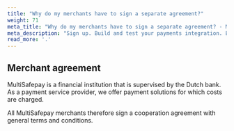 ```yaml
---
title: "Why do my merchants have to sign a separate agreement?"
weight: 71
meta_title: "Why do my merchants have to sign a separate agreement? - MultiSafepay Docs"
meta_description: "Sign up. Build and test your payments integration. Explore our products and services. Use our API Reference, SDKs, and wrappers. Get support."
read_more: '.'
---
```


## Merchant agreement

MultiSafepay is a financial institution that is supervised by the Dutch bank. As a payment service provider, we offer payment solutions for which costs are charged. 

All MultiSafepay merchants therefore sign a cooperation agreement with general terms and conditions.
